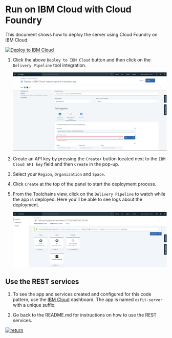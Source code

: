 # Run on IBM Cloud with Cloud Foundry

This document shows how to deploy the server using Cloud Foundry on IBM Cloud.


[![Deploy to IBM Cloud](https://cloud.ibm.com/devops/setup/deploy/button_x2.png)](https://cloud.ibm.com/devops/setup/deploy?repository=https://github.com/markstur/osfit-server.git)

1. Click the above `Deploy to IBM Cloud` button and then click on the `Delivery Pipeline` tool integration.

   ![deploy](images/cf_deploy.png)

2. Create an API key by pressing the `Create+` button located next to the `IBM Cloud API key` field and then `Create` in the pop-up.

3. Select your `Region`, `Organization` and `Space`.

4. Click `Create` at the top of the panel to start the deployment process.

5. From the Toolchains view, click on the `Delivery Pipeline` to watch while the app is deployed. Here you'll be able to see logs about the deployment.

   ![toolchain_pipeline](images/toolchain_pipeline.png)

## Use the REST services

1. To see the app and services created and configured for this code pattern, use the [IBM Cloud](https://cloud.ibm.com) dashboard. The app is named `osfit-server` with a unique suffix.

1. Go back to the README.md for instructions on how to use the REST services.

[![return](https://raw.githubusercontent.com/IBM/pattern-utils/master/deploy-buttons/return.png)](https://github.com/markstur/osfit-server#use-the-rest-services)

